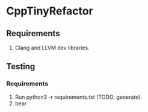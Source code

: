 # CppTinyRefactor

## Requirements

1. Clang and LLVM dev libraries.


## Testing

### Requirements

1. Run python3 -r requirements.txt (TODO: generate).
2. bear
